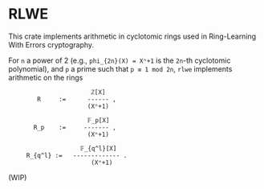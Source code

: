 # RLWE

This crate implements arithmetic in cyclotomic rings used in
Ring-Learning With Errors cryptography.

For `n` a power of 2 (e.g., `phi_{2n}(X) = Xⁿ+1` is the `2n`-th cyclotomic
polynomial), and `p` a prime such that `p ≡ 1 mod 2n`, `rlwe` implements
arithmetic on the rings

```
                       ℤ[X]
        R     :=      ------ ,
                      (Xⁿ+1)

                      𝔽_p[X]
       R_p    :=     ------- ,
                      (Xⁿ+1)

                    𝔽_{q^l}[X]
     R_{q^l} :=   ------------- .
                       (Xⁿ+1)
```

(WIP)
